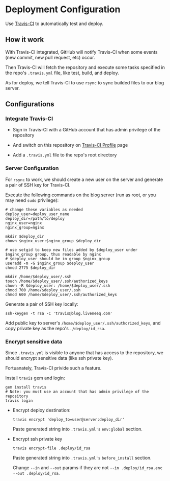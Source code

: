 # Deployment Configuration

Use [Travis-CI](https://travis-ci.org) to automatically test and deploy.

## How it work

With Travis-CI integrated, GitHub will notify Travis-CI when some events (new commit, new pull request, etc) occur.

Then Travis-CI will fetch the repository and execute some tasks specified in the repo's `.travis.yml` file, like test, build, and deploy.

As for deploy, we tell Travis-CI to use `rsync` to sync builded files to our blog server.

## Configurations

### Integrate Travis-CI

* Sign in Travis-CI with a GitHub account that has admin privilege of the repository

* And switch on this repository on [Travis-CI Profile](https://travis-ci.org/profile) page

* Add a `.travis.yml` file to the repo's root directory

### Server Configuration

For `rsync` to work, we should create a new user on the server and generate a pair of SSH key for Travis-CI.

Execute the following commands on the blog server (run as root, or you may need `sudo` privilege):

```
# change these variables as needed
deploy_user=deploy_user_name
deploy_dir=/path/to/deploy
nginx_user=nginx
nginx_group=nginx

mkdir $deploy_dir
chown $nginx_user:$nginx_group $deploy_dir

# use setgid to keep new files added by $deploy_user under $nginx_group group, thus readable by nginx
# $deploy_user should be in group $nginx_group
useradd -m -G $nginx_group $deploy_user
chmod 2775 $deploy_dir

mkdir /home/$deploy_user/.ssh
touch /home/$deploy_user/.ssh/authorized_keys
chown -R $deploy_user: /home/$deploy_user/.ssh
chmod 700 /home/$deploy_user/.ssh
chmod 600 /home/$deploy_user/.ssh/authorized_keys
```

Generate a pair of SSH key locally:

```
ssh-keygen -t rsa -C 'travis@blog.liveneeq.com'
```

Add public key to server's `/home/$deploy_user/.ssh/authorized_keys`, and copy private key as the repo's `./deploy/id_rsa`.

### Encrypt sensitive data

Since `.travis.yml` is visible to anyone that has access to the repository, we should encrypt sensitive data (like ssh private key).

Fortuanately, Travis-CI privide such a feature.

Install `travis` gem and login:

```
gem install travis
# Note: you must use an account that has admin privilege of the repository
travis login
```

* Encrypt deploy destination:

    ```
    travis encrypt 'deploy_to=user@server:deploy_dir'
    ```

    Paste generated string into `.travis.yml's` `env:global` section.

* Encrypt ssh private key

    ```
    travis encrypt-file .deploy/id_rsa
    ```

    Paste generated string into `.travis.yml's` `before_install` section.

    Change `--in` and `--out` params if they are not `--in .deploy/id_rsa.enc --out .deploy/id_rsa`.
